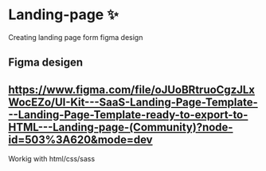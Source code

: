 # Landing-page ✨

Creating landing page form figma design

Figma desigen 
---
https://www.figma.com/file/oJUoBRtruoCgzJLxWocEZo/UI-Kit---SaaS-Landing-Page-Template---Landing-Page-Template-ready-to-export-to-HTML---Landing-page-(Community)?node-id=503%3A620&mode=dev
---

Workig with html/css/sass 


